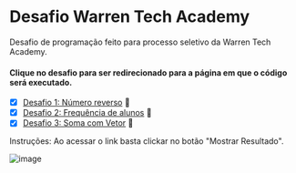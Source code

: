 # Desafio Warren Tech Academy
Desafio de programação feito para processo seletivo da Warren Tech Academy.
#### Clique no desafio para ser redirecionado para a página em que o código será executado.

- [x] [Desafio 1: Número reverso](https://jimenes30.github.io/desafio-warren/) 🔗
- [x] [Desafio 2: Frequência de alunos](https://jimenes30.github.io/desafio-warren/desafio2) 🔗
- [x] [Desafio 3: Soma com Vetor](https://jimenes30.github.io/desafio-warren/desafio3) 🔗

Instruções:
Ao acessar o link basta clickar no botão "Mostrar Resultado".

![image](https://user-images.githubusercontent.com/71680571/166698001-0505849f-680c-4757-b5ca-d78239a0acd0.png)
